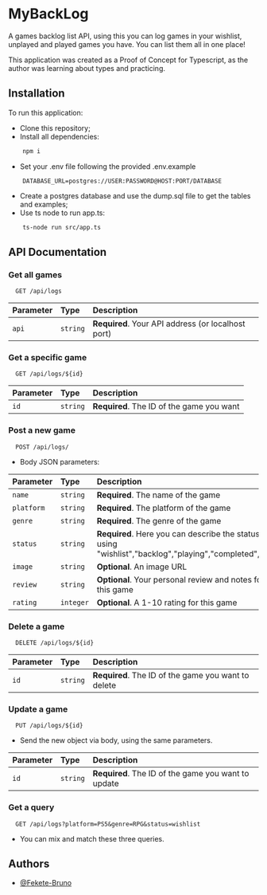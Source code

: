 
# MyBackLog

A games backlog list API, using this you can log games in your wishlist, unplayed and played games you have. You can list them all in one place!

This application was created as a Proof of Concept for Typescript, as the author was learning about types and practicing.

## Installation
To run this application:

- Clone this repository;
- Install all dependencies:
```bash
    npm i 
```
- Set your .env file following the provided .env.example
```
    DATABASE_URL=postgres://USER:PASSWORD@HOST:PORT/DATABASE
```
- Create a postgres database and use the dump.sql file to get the tables and examples; 
- Use ts node to run app.ts:
```bash
    ts-node run src/app.ts
```

## API Documentation

### Get all games

```http
  GET /api/logs
```

| Parameter   | Type       | Description                           |
| :---------- | :--------- | :----------------------------------------- |
| `api` | `string` | **Required**. Your API address (or localhost port) |

### Get a specific game

```http
  GET /api/logs/${id}
```

| Parameter   | Type       | Description                                   |
| :---------- | :--------- | :------------------------------------------ |
| `id`      | `string` | **Required**. The ID of the game you want |

### Post a new game

```http
  POST /api/logs/
```

- Body JSON parameters:

| Parameter   | Type       | Description                                   |
| :---------- | :--------- |:------------------------------------------------------------------------------ |
| `name`      | `string` | **Required**. The name of the game |
| `platform`      | `string` | **Required**. The platform of the game |
| `genre`      | `string` | **Required**. The genre of the game |
| `status`      | `string` | **Required**. Here you can describe the status using "wishlist","backlog","playing","completed",etc... |
| `image`      | `string` | **Optional**. An image URL |
| `review`      | `string` | **Optional**. Your personal review and notes for this game |
| `rating`      | `integer` | **Optional**. A 1-10 rating for this game  |

### Delete a game

```http
  DELETE /api/logs/${id}
```

| Parameter   | Type       | Description                                   |
| :---------- | :--------- | :------------------------------------------ |
| `id`      | `string` | **Required**. The ID of the game you want to delete |

### Update a game

```http
  PUT /api/logs/${id}
```

- Send the new object via body, using the same parameters.

| Parameter   | Type       | Description                                   |
| :---------- | :--------- | :------------------------------------------ |
| `id`      | `string` | **Required**. The ID of the game you want to update |


### Get a query

```http
  GET /api/logs?platform=PS5&genre=RPG&status=wishlist
```

- You can mix and match these three queries.

## Authors

- [@Fekete-Bruno](https://www.github.com/Fekete-Bruno)

